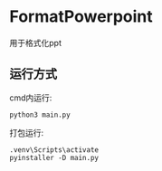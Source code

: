 # FormatPowerpoint
用于格式化ppt

## 运行方式
cmd内运行:
```
python3 main.py
```
打包运行:
```
.venv\Scripts\activate
pyinstaller -D main.py
```